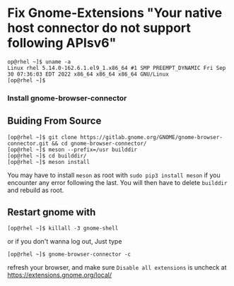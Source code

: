 # Fix Gnome-Extensions "Your native host connector do not support following APIsv6"


```
op@rhel ~]$ uname -a
Linux rhel 5.14.0-162.6.1.el9_1.x86_64 #1 SMP PREEMPT_DYNAMIC Fri Sep 30 07:36:03 EDT 2022 x86_64 x86_64 x86_64 GNU/Linux
[op@rhel ~]$ 
```
### Install gnome-browser-connector

## Buiding From Source
```
[op@rhel ~]$ git clone https://gitlab.gnome.org/GNOME/gnome-browser-connector.git && cd gnome-browser-connector/
[op@rhel ~]$ meson --prefix=/usr builddir
[op@rhel ~]$ cd builddir/ 
[op@rhel ~]$ meson install

```

You may have to install `meson` as root with `sudo pip3 install meson` if you encounter any error following the last. You will then have to delete `builddir` and rebuild as root.

## Restart gnome with 
```
[op@rhel ~]$ killall -3 gnome-shell
```

or if you don't wanna log out, Just type
```
[op@rhel ~]$ gnome-browser-connector -c
```

refresh your browser, and make sure `Disable all extensions` is uncheck at https://extensions.gnome.org/local/
